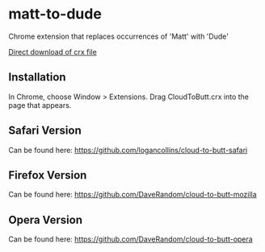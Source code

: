 matt-to-dude
=============

Chrome extension that replaces occurrences of 'Matt' with 'Dude'

[Direct download of crx file](https://github.com/panicsteve/cloud-to-butt/blob/master/CloudToButt.crx?raw=true)


Installation
------------

In Chrome, choose Window > Extensions.  Drag CloudToButt.crx into the page that appears.

Safari Version
--------------

Can be found here: https://github.com/logancollins/cloud-to-butt-safari

Firefox Version
---------------

Can be found here: https://github.com/DaveRandom/cloud-to-butt-mozilla


Opera Version
---------------

Can be found here: https://github.com/DaveRandom/cloud-to-butt-opera
